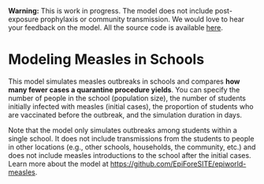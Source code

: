 <div class="alert alert-warning" role="alert">
    <strong>Warning:</strong> This is work in progress. The model does
    not include post-exposure prophylaxis or community transmission.
    We would love to hear your feedback on the model. All the source
    code is available <a href="https://github.com/UofUEpiBio/epiworldRShiny/tree/measlesquarantine">here</a>.
</div>

# Modeling Measles in Schools

This model simulates measles outbreaks in schools and compares **how many fewer cases a quarantine procedure yields**. You can specify the number of people in the school (population size), the number of students initially infected with measles (initial cases), the proportion of students who are vaccinated before the outbreak, and the simulation duration in days.

Note that the model only simulates outbreaks among students within a single school. It does not include transmissions from the students to people in other locations (e.g., other schools, households, the community, etc.) and does not include measles introductions to the school after the initial cases. Learn more about the model at <https://github.com/EpiForeSITE/epiworld-measles>.
